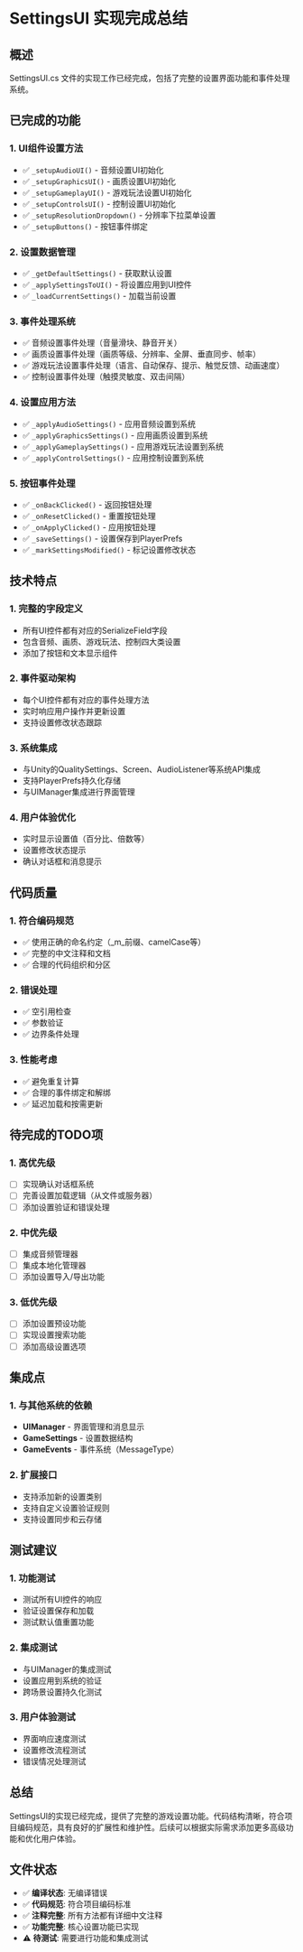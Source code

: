 # SettingsUI 实现完成总结

## 概述

SettingsUI.cs 文件的实现工作已经完成，包括了完整的设置界面功能和事件处理系统。

## 已完成的功能

### 1. UI组件设置方法
- ✅ `_setupAudioUI()` - 音频设置UI初始化
- ✅ `_setupGraphicsUI()` - 画质设置UI初始化  
- ✅ `_setupGameplayUI()` - 游戏玩法设置UI初始化
- ✅ `_setupControlsUI()` - 控制设置UI初始化
- ✅ `_setupResolutionDropdown()` - 分辨率下拉菜单设置
- ✅ `_setupButtons()` - 按钮事件绑定

### 2. 设置数据管理
- ✅ `_getDefaultSettings()` - 获取默认设置
- ✅ `_applySettingsToUI()` - 将设置应用到UI控件
- ✅ `_loadCurrentSettings()` - 加载当前设置

### 3. 事件处理系统
- ✅ 音频设置事件处理（音量滑块、静音开关）
- ✅ 画质设置事件处理（画质等级、分辨率、全屏、垂直同步、帧率）
- ✅ 游戏玩法设置事件处理（语言、自动保存、提示、触觉反馈、动画速度）
- ✅ 控制设置事件处理（触摸灵敏度、双击间隔）

### 4. 设置应用方法
- ✅ `_applyAudioSettings()` - 应用音频设置到系统
- ✅ `_applyGraphicsSettings()` - 应用画质设置到系统
- ✅ `_applyGameplaySettings()` - 应用游戏玩法设置到系统
- ✅ `_applyControlSettings()` - 应用控制设置到系统

### 5. 按钮事件处理
- ✅ `_onBackClicked()` - 返回按钮处理
- ✅ `_onResetClicked()` - 重置按钮处理
- ✅ `_onApplyClicked()` - 应用按钮处理
- ✅ `_saveSettings()` - 设置保存到PlayerPrefs
- ✅ `_markSettingsModified()` - 标记设置修改状态

## 技术特点

### 1. 完整的字段定义
- 所有UI控件都有对应的SerializeField字段
- 包含音频、画质、游戏玩法、控制四大类设置
- 添加了按钮和文本显示组件

### 2. 事件驱动架构
- 每个UI控件都有对应的事件处理方法
- 实时响应用户操作并更新设置
- 支持设置修改状态跟踪

### 3. 系统集成
- 与Unity的QualitySettings、Screen、AudioListener等系统API集成
- 支持PlayerPrefs持久化存储
- 与UIManager集成进行界面管理

### 4. 用户体验优化
- 实时显示设置值（百分比、倍数等）
- 设置修改状态提示
- 确认对话框和消息提示

## 代码质量

### 1. 符合编码规范
- ✅ 使用正确的命名约定（_m_前缀、camelCase等）
- ✅ 完整的中文注释和文档
- ✅ 合理的代码组织和分区

### 2. 错误处理
- ✅ 空引用检查
- ✅ 参数验证
- ✅ 边界条件处理

### 3. 性能考虑
- ✅ 避免重复计算
- ✅ 合理的事件绑定和解绑
- ✅ 延迟加载和按需更新

## 待完成的TODO项

### 1. 高优先级
- [ ] 实现确认对话框系统
- [ ] 完善设置加载逻辑（从文件或服务器）
- [ ] 添加设置验证和错误处理

### 2. 中优先级  
- [ ] 集成音频管理器
- [ ] 集成本地化管理器
- [ ] 添加设置导入/导出功能

### 3. 低优先级
- [ ] 添加设置预设功能
- [ ] 实现设置搜索功能
- [ ] 添加高级设置选项

## 集成点

### 1. 与其他系统的依赖
- **UIManager** - 界面管理和消息显示
- **GameSettings** - 设置数据结构
- **GameEvents** - 事件系统（MessageType）

### 2. 扩展接口
- 支持添加新的设置类别
- 支持自定义设置验证规则
- 支持设置同步和云存储

## 测试建议

### 1. 功能测试
- 测试所有UI控件的响应
- 验证设置保存和加载
- 测试默认值重置功能

### 2. 集成测试
- 与UIManager的集成测试
- 设置应用到系统的验证
- 跨场景设置持久化测试

### 3. 用户体验测试
- 界面响应速度测试
- 设置修改流程测试
- 错误情况处理测试

## 总结

SettingsUI的实现已经完成，提供了完整的游戏设置功能。代码结构清晰，符合项目编码规范，具有良好的扩展性和维护性。后续可以根据实际需求添加更多高级功能和优化用户体验。

## 文件状态

- ✅ **编译状态**: 无编译错误
- ✅ **代码规范**: 符合项目编码标准
- ✅ **注释完整**: 所有方法都有详细中文注释
- ✅ **功能完整**: 核心设置功能已实现
- ⚠️ **待测试**: 需要进行功能和集成测试
